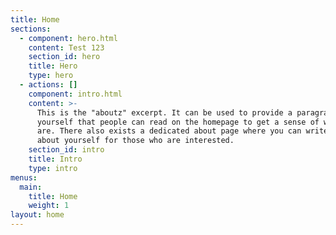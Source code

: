 ```yaml
---
title: Home
sections:
  - component: hero.html
    content: Test 123
    section_id: hero
    title: Hero
    type: hero
  - actions: []
    component: intro.html
    content: >-
      This is the "aboutz" excerpt. It can be used to provide a paragraph about
      yourself that people can read on the homepage to get a sense of who you
      are. There also exists a dedicated about page where you can write more
      about yourself for those who are interested.
    section_id: intro
    title: Intro
    type: intro
menus:
  main:
    title: Home
    weight: 1
layout: home
---
```


